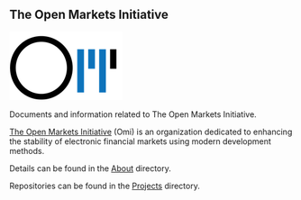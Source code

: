 ## The Open Markets Initiative

[![Omi](https://github.com/Open-Markets-Initiative/Directory/blob/main/About/Images/Logo.png)](https://github.com/Open-Markets-Initiative/Directory/tree/master/About)

Documents and information related to The Open Markets Initiative.

[The Open Markets Initiative](https://github.com/Open-Markets-Initiative/Directory/tree/master/About "About Omi") (Omi) is an organization dedicated to enhancing the stability of electronic financial markets using modern development methods.

Details can be found in the [About](https://github.com/Open-Markets-Initiative/Directory/tree/master/About "About Omi") directory.

Repositories can be found in the [Projects](https://github.com/Open-Markets-Initiative/Directory/tree/master/Projects "Omi GitHub Projects") directory.
